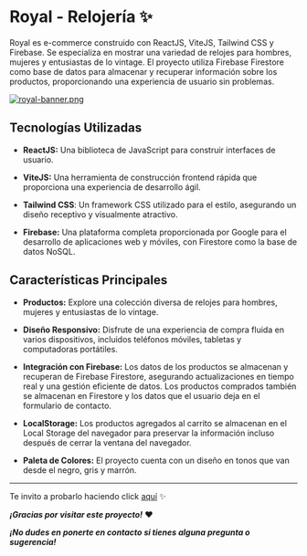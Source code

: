 # Royal - Relojería ✨
 Royal es e-commerce construido con ReactJS, ViteJS, Tailwind CSS y Firebase.  Se especializa en mostrar una variedad de relojes para hombres, mujeres y entusiastas de lo vintage. El proyecto utiliza Firebase Firestore como base de datos para almacenar y recuperar información sobre los productos, proporcionando una experiencia de usuario sin problemas.

 [![royal-banner.png](https://i.postimg.cc/XvbxCTWg/royal-banner.png)](https://postimg.cc/ZWwrksC9)
 
##  Tecnologías Utilizadas
- **ReactJS:** Una biblioteca de JavaScript para construir interfaces de usuario.

- **ViteJS:** Una herramienta de construcción frontend rápida que proporciona una experiencia de desarrollo ágil.

- **Tailwind CSS**: Un framework CSS utilizado para el estilo, asegurando un diseño receptivo y visualmente atractivo.

- **Firebase:** Una plataforma completa proporcionada por Google para el desarrollo de aplicaciones web y móviles, con Firestore como la base de datos NoSQL.

## Características Principales
- **Productos:** Explore una colección diversa de relojes para hombres, mujeres y entusiastas de lo vintage.

- **Diseño Responsivo:** Disfrute de una experiencia de compra fluida en varios dispositivos, incluidos teléfonos móviles, tabletas y computadoras portátiles.

- **Integración con Firebase:** Los datos de los productos se almacenan y recuperan de Firebase Firestore, asegurando actualizaciones en tiempo real y una gestión eficiente de datos. Los productos comprados también se almacenan en Firestore y los datos que el usuario deja en el formulario de contacto.

- **LocalStorage:** Los productos agregados al carrito se almacenan en el Local Storage del navegador para preservar la información incluso después de cerrar la ventana del navegador.

- **Paleta de Colores:** El proyecto cuenta con un diseño en tonos que van desde el negro, gris y marrón.

------------

Te invito a probarlo haciendo click [aquí](https://royal-relojeria.netlify.app/) ✨

***¡Gracias por visitar este proyecto!*** ❤

***¡No dudes en ponerte en contacto si tienes alguna pregunta o sugerencia!*** 
